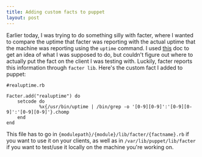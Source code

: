 ```yaml
---
title: Adding custom facts to puppet
layout: post
---
```


Earlier today, I was trying to do something silly with facter, where I wanted to compare the uptime that facter was reporting with the actual uptime that the machine was reporting using the `uptime` command. 
I used [this](http://docs.puppetlabs.com/guides/custom_facts.html) doc to get an idea of what I was supposed to do, but couldn't figure out where to actually put the fact on the client I was testing with. 
Luckily, facter reports this information through `facter lib`. 
Here's the custom fact I added to puppet:

    #realuptime.rb

    Facter.add("realuptime") do
        setcode do
                %x{/usr/bin/uptime | /bin/grep -o '[0-9][0-9]':'[0-9][0-9]':'[0-9][0-9]'}.chomp
        end
    end
 
This file has to go in `{modulepath}/{module}/lib/facter/{factname}.rb` if you want to use it on your clients, as well as in `/var/lib/puppet/lib/facter` if you want to test/use it locally on the machine you're working on. 
